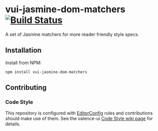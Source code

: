 # vui-jasmine-dom-matchers [![Build Status](https://travis-ci.org/Brightspace/valence-ui-jasmine-dom-matchers.svg?branch=master)](https://travis-ci.org/Brightspace/valence-ui-jasmine-dom-matchers)

A set of Jasmine matchers for more reader friendly style specs.

## Installation

Install from NPM:
```shell
npm install vui-jasmine-dom-matchers
```

## Contributing

### Code Style

This repository is configured with [EditorConfig](http://editorconfig.org) rules and contributions should make use of them. See the valence-ui [Code Style wiki page](https://github.com/Desire2Learn-Valence/valence-ui-helpers/wiki/Code-Style) for details.
